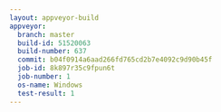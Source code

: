 ```yaml
---
layout: appveyor-build
appveyor:
  branch: master
  build-id: 51520063
  build-number: 637
  commit: b04f0914a6aad266fd765cd2b7e4092c9d90b45f
  job-id: 8k897r35c9fpun6t
  job-number: 1
  os-name: Windows
  test-result: 1
---
```

